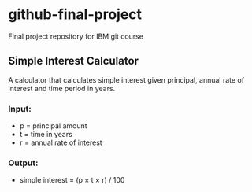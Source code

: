 # github-final-project
Final project repository for IBM git course
## Simple Interest Calculator

A calculator that calculates simple interest given principal, annual rate of interest and time period in years.

### Input:
- p = principal amount
- t = time in years
- r = annual rate of interest

### Output:
- simple interest = (p × t × r) / 100
